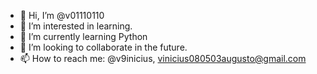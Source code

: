 - 👋 Hi, I’m @v01110110
- 👀 I’m interested in learning.
- 🌱 I’m currently learning Python
- 💞️ I’m looking to collaborate in the future.
- 📫 How to reach me: @v9inicius, vinicius080503augusto@gmail.com

<!---
v01101110/v01101110 is a ✨ special ✨ repository because its `README.md` (this file) appears on your GitHub profile.
You can click the Preview link to take a look at your changes.
--->
